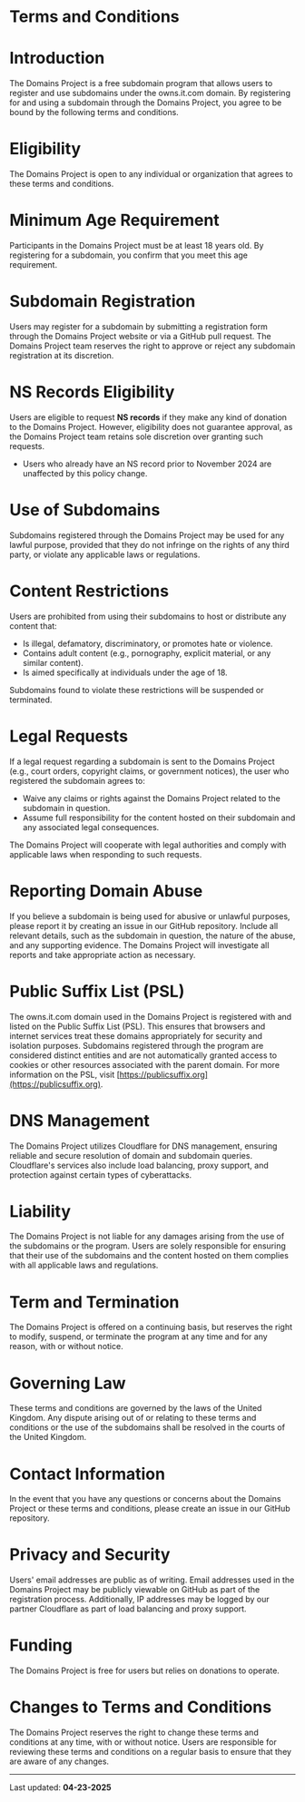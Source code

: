 # Terms and Conditions  

# Introduction  
The Domains Project is a free subdomain program that allows users to register and use subdomains under the owns.it.com domain. By registering for and using a subdomain through the Domains Project, you agree to be bound by the following terms and conditions.  

# Eligibility  
The Domains Project is open to any individual or organization that agrees to these terms and conditions.  

# Minimum Age Requirement  
Participants in the Domains Project must be at least 18 years old. By registering for a subdomain, you confirm that you meet this age requirement.  

# Subdomain Registration  
Users may register for a subdomain by submitting a registration form through the Domains Project website or via a GitHub pull request. The Domains Project team reserves the right to approve or reject any subdomain registration at its discretion.  

# NS Records Eligibility  
Users are eligible to request **NS records** if they make any kind of donation to the Domains Project. However, eligibility does not guarantee approval, as the Domains Project team retains sole discretion over granting such requests.  
- Users who already have an NS record prior to November 2024 are unaffected by this policy change.  

# Use of Subdomains  
Subdomains registered through the Domains Project may be used for any lawful purpose, provided that they do not infringe on the rights of any third party, or violate any applicable laws or regulations.  

# Content Restrictions  
Users are prohibited from using their subdomains to host or distribute any content that:  
- Is illegal, defamatory, discriminatory, or promotes hate or violence.  
- Contains adult content (e.g., pornography, explicit material, or any similar content).  
- Is aimed specifically at individuals under the age of 18.  

Subdomains found to violate these restrictions will be suspended or terminated.  

# Legal Requests  
If a legal request regarding a subdomain is sent to the Domains Project (e.g., court orders, copyright claims, or government notices), the user who registered the subdomain agrees to:  
- Waive any claims or rights against the Domains Project related to the subdomain in question.  
- Assume full responsibility for the content hosted on their subdomain and any associated legal consequences.  

The Domains Project will cooperate with legal authorities and comply with applicable laws when responding to such requests.  

# Reporting Domain Abuse  
If you believe a subdomain is being used for abusive or unlawful purposes, please report it by creating an issue in our GitHub repository. Include all relevant details, such as the subdomain in question, the nature of the abuse, and any supporting evidence. The Domains Project will investigate all reports and take appropriate action as necessary.  

# Public Suffix List (PSL)  
The owns.it.com domain used in the Domains Project is registered with and listed on the Public Suffix List (PSL). This ensures that browsers and internet services treat these domains appropriately for security and isolation purposes. Subdomains registered through the program are considered distinct entities and are not automatically granted access to cookies or other resources associated with the parent domain. For more information on the PSL, visit [https://publicsuffix.org](https://publicsuffix.org).  

# DNS Management  
The Domains Project utilizes Cloudflare for DNS management, ensuring reliable and secure resolution of domain and subdomain queries. Cloudflare's services also include load balancing, proxy support, and protection against certain types of cyberattacks.  

# Liability  
The Domains Project is not liable for any damages arising from the use of the subdomains or the program. Users are solely responsible for ensuring that their use of the subdomains and the content hosted on them complies with all applicable laws and regulations.  

# Term and Termination  
The Domains Project is offered on a continuing basis, but reserves the right to modify, suspend, or terminate the program at any time and for any reason, with or without notice.  

# Governing Law  
These terms and conditions are governed by the laws of the United Kingdom. Any dispute arising out of or relating to these terms and conditions or the use of the subdomains shall be resolved in the courts of the United Kingdom.  

# Contact Information  
In the event that you have any questions or concerns about the Domains Project or these terms and conditions, please create an issue in our GitHub repository.

# Privacy and Security  
Users' email addresses are public as of writing. Email addresses used in the Domains Project may be publicly viewable on GitHub as part of the registration process. Additionally, IP addresses may be logged by our partner Cloudflare as part of load balancing and proxy support.  

# Funding  
The Domains Project is free for users but relies on donations to operate.  

# Changes to Terms and Conditions  
The Domains Project reserves the right to change these terms and conditions at any time, with or without notice. Users are responsible for reviewing these terms and conditions on a regular basis to ensure that they are aware of any changes.  

---  

Last updated: **04-23-2025**
